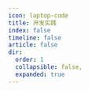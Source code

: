 ```yaml
---
icon: laptop-code
title: 开发实践
index: false
timeline: false
article: false
dir:
  order: 1
  collapsible: false,
  expanded: true
---
```

